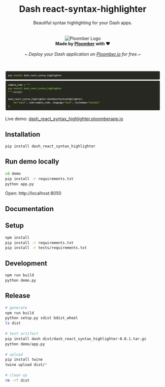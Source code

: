 <p align="center">
	<h1 align="center"><b>Dash react-syntax-highlighter</b></h1>
	<p align="center">
		Beautiful syntax highlighting for your Dash apps.
    <br />
    <br />
    <br />
    <img width="50" height="50" src="https://avatars.githubusercontent.com/u/60114551?s=200&v=4" alt="Ploomber Logo"> 
    <br />
    <b>  Made by <a href="https://ploomber.io">Ploomber</a> with ❤️</b>
    <br />
    <br />
    <i>~ Deploy your Dash application on <a href="https://ploomber.io">Ploomber.io</a> for free.~</i>
    <br />
  </p>
</p>
<br/>



![installation](./demo/demo.png)


Live demo: [dash_react_syntax_highlighter.ploomberapp.io](https://dash_react_syntax_highlighter.ploomberapp.io/)

## Installation

```sh
pip install dash_react_syntax_highlighter
```

## Run demo locally

```sh
cd demo
pip install -r requirements.txt
python app.py
```

Open: http://localhost:8050


## Documentation


## Setup

```sh
npm install
pip install -r requirements.txt
pip install -r tests/requirements.txt
```

## Development

```sh
npm run build
python demo.py
```


## Release

```sh
# generate
npm run build
python setup.py sdist bdist_wheel
ls dist

# test artifact
pip install dash dist/dash_react_syntax_highlighter-0.0.1.tar.gz
python demo/app.py

# upload
pip install twine
twine upload dist/*

# clean up
rm -rf dist
```
